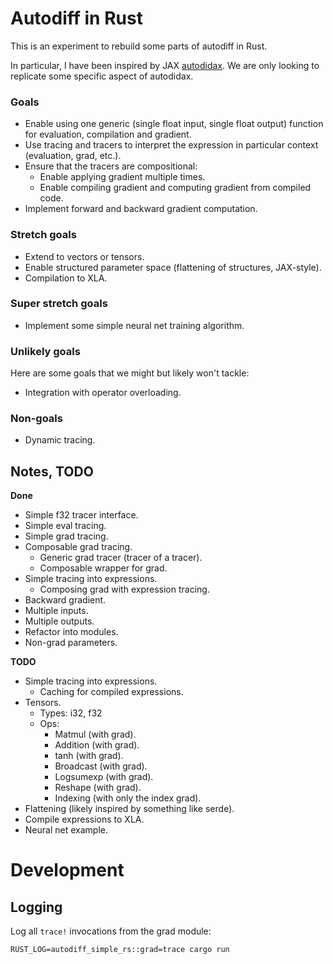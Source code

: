 # Autodiff in Rust

This is an experiment to rebuild some parts of autodiff in Rust.

In particular, I have been inspired by JAX
[autodidax](https://jax.readthedocs.io/en/latest/autodidax.html).
We are only looking to replicate some specific aspect of autodidax.

### Goals
* Enable using one generic (single float input, single float output) function 
  for evaluation, compilation and gradient.
* Use tracing and tracers to interpret the expression in particular context
  (evaluation, grad, etc.).
* Ensure that the tracers are compositional:
  * Enable applying gradient multiple times.
  * Enable compiling gradient and computing gradient from compiled code.
* Implement forward and backward gradient computation.


### Stretch goals
* Extend to vectors or tensors.
* Enable structured parameter space (flattening of structures, JAX-style).
* Compilation to XLA.

### Super stretch goals
* Implement some simple neural net training algorithm.

### Unlikely goals
Here are some goals that we might but likely won't tackle:
* Integration with operator overloading.

### Non-goals
* Dynamic tracing.

## Notes, TODO

**Done**
* Simple f32 tracer interface.
* Simple eval tracing.
* Simple grad tracing.
* Composable grad tracing.
  * Generic grad tracer (tracer of a tracer).
  * Composable wrapper for grad.
* Simple tracing into expressions.
  * Composing grad with expression tracing.
* Backward gradient.
* Multiple inputs.
* Multiple outputs.
* Refactor into modules.
* Non-grad parameters.

**TODO**
* Simple tracing into expressions.
  * Caching for compiled expressions.
* Tensors.
  * Types: i32, f32
  * Ops:
    * Matmul (with grad).
    * Addition  (with grad).
    * tanh  (with grad).
    * Broadcast (with grad).
    * Logsumexp (with grad).
    * Reshape (with grad).
    * Indexing (with only the index grad).
* Flattening (likely inspired by something like serde).
* Compile expressions to XLA.
* Neural net example.

# Development

## Logging

Log all `trace!` invocations from the grad module:
```
RUST_LOG=autodiff_simple_rs::grad=trace cargo run
```